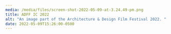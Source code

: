 ```yaml
---
media: /media/files/screen-shot-2022-05-09-at-3.24.49-pm.png
title: ADFF IC 2022
alt: "An image part of the Architecture & Design Film Festival 2022. "
date: 2022-05-09T15:26:00-0500
---
```

